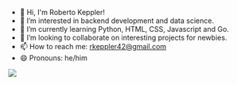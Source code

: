 - 👋 Hi, I'm Roberto Keppler!
- 👀 I’m interested in backend development and data science.
- 🌱 I’m currently learning Python, HTML, CSS, Javascript and Go.
- 💞️ I’m looking to collaborate on interesting projects for newbies.
- 📫 How to reach me: rkeppler42@gmail.com
- 😄 Pronouns: he/him

<!---
rkeppler42/rkeppler42 is a ✨ special ✨ repository because its `README.md` (this file) appears on your GitHub profile.
You can click the Preview link to take a look at your changes.
--->
<img src="https://github-readme-stats.vercel.app/api/top-langs/?username=rkeppler42"/>
